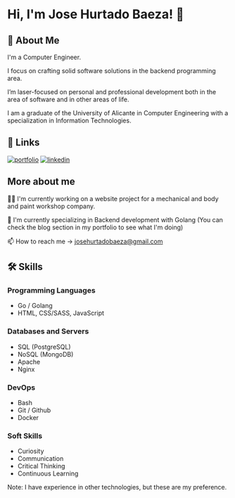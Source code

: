 # Hi, I'm Jose Hurtado Baeza! 👋

## 🚀 About Me
I'm a Computer Engineer.

I focus on crafting solid software solutions in the backend programming area.

I’m laser-focused on personal and professional development both in the area of software and in other areas of life.

I am a graduate of the University of Alicante in Computer Engineering with a specialization in Information Technologies.

## 🔗 Links
[![portfolio](https://img.shields.io/badge/my_portfolio-000?style=for-the-badge&logo=ko-fi&logoColor=white)](https://josehurtadobaeza.super.site/)
[![linkedin](https://img.shields.io/badge/linkedin-0A66C2?style=for-the-badge&logo=linkedin&logoColor=white)](https://www.linkedin.com/in/jose-hurtado-baeza-5406b4223/)


## More about me
👩‍💻 I'm currently working on a website project for a mechanical and body and paint workshop company.

🧠 I'm currently specializing in Backend development with Golang (You can check the blog section in my portfolio to see what I'm doing)

📫 How to reach me -> josehurtadobaeza@gmail.com

## 🛠 Skills
### Programming Languages
- Go / Golang
- HTML, CSS/SASS, JavaScript
### Databases and Servers
- SQL (PostgreSQL)
- NoSQL (MongoDB)
- Apache
- Nginx
### DevOps
- Bash
- Git / Github
- Docker
### Soft Skills
- Curiosity
- Communication
- Critical Thinking
- Continuous Learning

Note: I have experience in other technologies, but these are my preference.
